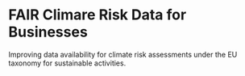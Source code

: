 # FAIR Climare Risk Data for Businesses

Improving data availability for climate risk assessments under the EU taxonomy for sustainable activities.
